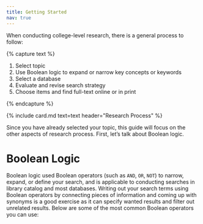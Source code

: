 ```yaml
---
title: Getting Started
nav: true
--- 
```


When conducting college-level research, there is a general process to follow:

{% capture text %}

1. Select topic
2. Use Boolean logic to expand or narrow key concepts or keywords
3. Select a database
4. Evaluate and revise search strategy
5. Choose items and find full-text online or in print

{% endcapture %}

{% include card.md text=text header="Research Process" %}

Since you have already selected your topic, this guide will focus on the other aspects of research process. First, let’s talk about Boolean logic. 

# Boolean Logic

Boolean logic used Boolean operators (such as `AND`, `OR`, `NOT`) to narrow, expand, or define your search, and is applicable to conducting searches in library catalog and most databases. Writing out your search terms using Boolean operators by connecting pieces of information and coming up with synonyms is a good exercise as it can specify wanted results and filter out unrelated results. Below are some of the most common Boolean operators you can use:

<html>
   <head>
      <style>
         table {width: 100%;}
         table, td, th {
            border-collapse: collapse;
            padding: 8px;
            border-bottom: 1px solid #ddd;
         
         th {            
            style="text-align:Center"
            border: 1px solid black;
            padding-top: 12px;
            padding-bottom: 12px;
            background-color: #f1b300;
            color: white;
            }
      </style>
   </head>
   <body>
      <table>
         <tr>
            <th style="background-color: #f1b300; color: white">Boolean Operator</th>
            <th style="background-color: #f1b300; color: white">Explanation</th>
            <th style="background-color: #f1b300; color: white">Example</th>
         </tr>
         <tr>
            <th style="text-align:Center">AND</th>
            <td style="text-align:Left">All search terms must be present in the results</td>
            <td style="text-align:Left">Antibiotic AND farm</td>
         </tr>
         <tr>
            <th style="text-align:Center">OR</th>
            <td style="text-align:Left">Results can include any of the search terms</td>
            <td style="text-align:Left">lactation OR secretion OR yield</td>
         </tr>
         <tr>
            <th style="text-align:Center">" "</th>
            <td style="text-align:Left">Results must include search terms in the defined order</td>
            <td style="text-align:Left">“bovine somatotropin” OR “bovine growth hormone”</td>
         </tr>
          <tr>
            <th style="text-align:Center">NOT</th>
            <td style="text-align:Left">Results exclude the search terms that follows the operator</td>
            <td style="text-align:Left">“skim milk” NOT “powdered milk”</td>
         </tr>
         <tr>
            <th style="text-align:Center">*</th>
            <td style="text-align:Left">Results can include search terms with different endings of the root word</td>
            <td style="text-align:Left">Lactat* 'for lactate, lactation, lactating, etc.'</td>
         </tr>         
         <tr>
            <th style="text-align:Center">( )</th>
            <td style="text-align:Left">Results include the phrase with the order of relationships organized</td>
            <td style="text-align:Left">(“low-fat milk” OR “skim milk”) AND “whole milk” AND consumption</td>
         </tr>
         <tr>
            <th style="text-align:Center">?</th>
            <td style="text-align:Left">Results include words with alternative spellings</td>
            <td style="text-align:Left">“pasteuri?ed milk”</td>
         </tr>
      </table>
   </body>
</html>
You can check out [this guide](https://libguides.uidaho.edu/boolean) for more information on Boolean logic.

{% capture alert %}*Note:* Jekyll does not officially support Windows, however it is cross platform (they just don’t officially write windows documentation or check for bugs).
There is a [Jekyll on Windows](https://jekyllrb.com/docs/windows/#installation) page, but it can be out of date and inaccurate.{% endcapture %}
{% include alert.md text=alert color="warning" %}


